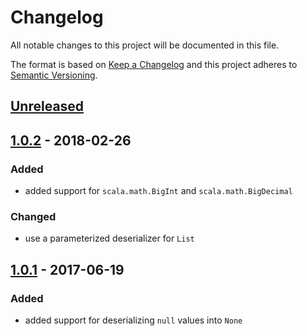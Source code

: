 # Changelog

All notable changes to this project will be documented in this file.

The format is based on [Keep a Changelog](http://keepachangelog.com/en/1.0.0/) and this project adheres to [Semantic Versioning](http://semver.org/spec/v2.0.0.html).

## [Unreleased]

## [1.0.2] - 2018-02-26

### Added

- added support for `scala.math.BigInt` and `scala.math.BigDecimal`

### Changed

- use a parameterized deserializer for `List`

## [1.0.1] - 2017-06-19

### Added

- added support for deserializing `null` values into `None`

[unreleased]: https://github.com/arangodb/spring-data/compare/1.0.2...HEAD
[1.0.2]: https://github.com/arangodb/spring-data/compare/1.0.1...1.0.2
[1.0.1]: https://github.com/arangodb/spring-data/compare/1.0.0...1.0.1
